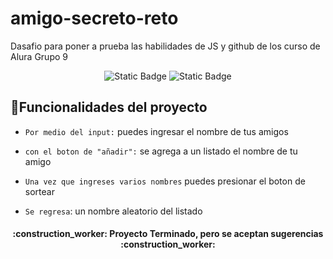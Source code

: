 # amigo-secreto-reto
Dasafio para poner a prueba las habilidades de JS y github de los curso de Alura Grupo 9

<div>
    <p align="center">
        <img alt="Static Badge" src="https://img.shields.io/badge/Lenjuage-JavaScript-Azul?style=flat&color=blue">
        <img alt="Static Badge" src="https://img.shields.io/badge/estatus-Terminado-verde?style=flat&color=green">
    </p>
</div>

## :hammer:Funcionalidades del proyecto
- `Por medio del input:` puedes ingresar el nombre de tus amigos

- `con el boton de "añadir":` se agrega a un listado el nombre de tu amigo

- `Una vez que ingreses varios nombres` puedes presionar el boton de sortear

- `Se regresa`: un nombre aleatorio del listado 

<h4 align="center">
    :construction_worker: Proyecto Terminado, pero se aceptan sugerencias :construction_worker:
</h4>